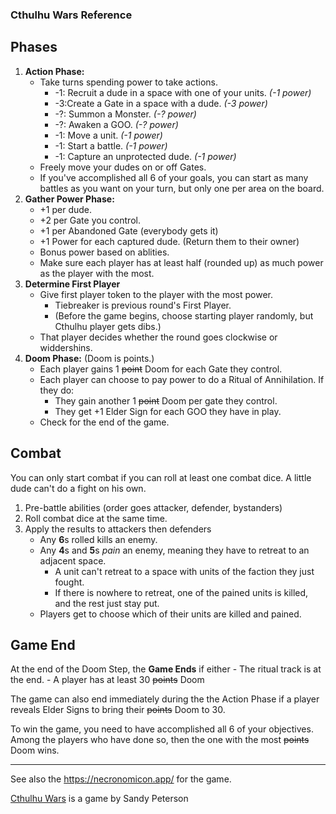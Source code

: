 ### Cthulhu Wars Reference


## Phases

1. **Action Phase:** 
    - Take turns spending power to take actions.
        - -1: Recruit a dude in a space with one of your units. *(-1 power)*
        - -3:Create a Gate in a space with a dude. *(-3 power)*
        - -?: Summon a Monster. *(-? power)*
        - -?: Awaken a GOO. *(-? power)*
        - -1: Move a unit. *(-1 power)*
        - -1: Start a battle. *(-1 power)*
        - -1: Capture an unprotected dude. *(-1 power)*
    - Freely move your dudes on or off Gates.
    - If you've accomplished all 6 of your goals, you can start as many battles as you want on your turn, but only one per area on the board.
2. **Gather Power Phase:**
    - +1 per dude.
    - +2 per Gate you control.
    - +1 per Abandoned Gate (everybody gets it)
    - +1 Power for each captured dude. (Return them to their owner)
    - Bonus power based on ablities.
    - Make sure each player has at least half (rounded up) as much power as the player with the most.
3. **Determine First Player**
    - Give first player token to the player with the most power.
        - Tiebreaker is previous round's First Player.  
        - (Before the game begins, choose starting player randomly, but Cthulhu player gets dibs.)
    - That player decides whether the round goes clockwise or widdershins.
4. **Doom Phase:** (Doom is points.)
    - Each player gains 1 ~~point~~ Doom for each Gate they control.
    - Each player can choose to pay power to do a Ritual of Annihilation. If they do:
        - They gain another 1 ~~point~~ Doom per gate they control.
        - They get +1 Elder Sign for each GOO they have in play.
    - Check for the end of the game.

## Combat

You can only start combat if you can roll at least one combat dice. A little dude can't do a fight on his own.

1. Pre-battle abilities (order goes attacker, defender, bystanders)
2. Roll combat dice at the same time.
3. Apply the results to attackers then defenders
    - Any **6**s rolled kills an enemy.
    - Any **4**s and **5**s _pain_ an enemy, meaning they have to retreat to an adjacent space.
        - A unit can't retreat to a space with units of the faction they just fought.
        - If there is nowhere to retreat, one of the pained units is killed, and the rest just stay put.
    - Players get to choose which of their units are killed and pained.  


## Game End

At the end of the Doom Step, the **Game Ends** if either
    - The ritual track is at the end.
    - A player has at least 30 ~~points~~ Doom

The game can also end immediately during the the Action Phase if a player reveals Elder Signs to bring their ~~points~~ Doom to 30.

To win the game, you need to have accomplished all 6 of your objectives.   
Among the players who have done so, then the one with the most ~~points~~ Doom wins.






--- 

See also the https://necronomicon.app/ for the game.


[Cthulhu Wars](https://petersengames.com/cthulhu-wars/) is a game by Sandy Peterson
